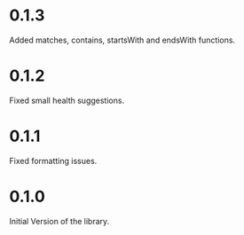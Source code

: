 # 0.1.3

Added matches, contains, startsWith and endsWith functions.

# 0.1.2

Fixed small health suggestions.

# 0.1.1

Fixed formatting issues.

# 0.1.0

Initial Version of the library.